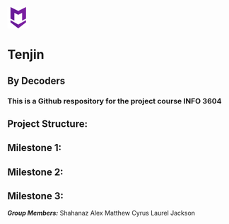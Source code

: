 ![alt text][logo]

[logo]: https://github.com/adam-p/markdown-here/raw/master/src/common/images/icon48.png "Logo Title Text 2"
# Tenjin
## By Decoders
### This is a Github respository for the project course INFO 3604

## Project Structure:

## Milestone 1:

## Milestone 2:

## Milestone 3:


**_Group Members:_**
Shahanaz Alex
Matthew Cyrus
Laurel Jackson
